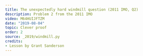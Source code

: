 ```yaml
---
title: The unexpectedly hard windmill question (2011 IMO, Q2)
description: Problem 2 from the 2011 IMO
video: M64HUIJFTZM
date: "2019-08-04"
topic: Clever proof
order: 2
source: _2019/windmill.py
credits:
- Lesson by Grant Sanderson
---
```

